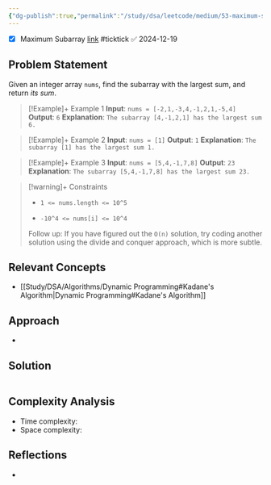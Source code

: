 ```yaml
---
{"dg-publish":true,"permalink":"/study/dsa/leetcode/medium/53-maximum-subarray/","tags":["leetcode/array","leetcode/divide-and-conquer","leetcode/dynamic-programming","programming/practice"]}
---
```



- [x] Maximum Subarray  [link](https://ticktick.com/webapp/#p/674f4562ebbe1a00000002b9/tasks/675075c07c6cbc102068019d) #ticktick   ✅ 2024-12-19

## Problem Statement
Given an integer array `nums`, find the <span data-keyword="subarray-nonempty">subarray</span> with the largest sum, and return *its sum*.

 

>[!Example]+ Example 1
>**Input**: `nums = [-2,1,-3,4,-1,2,1,-5,4]`
>**Output**: `6`
>**Explanation**: `The subarray [4,-1,2,1] has the largest sum 6.
>`

>[!Example]+ Example 2
>**Input**: `nums = [1]`
>**Output**: `1`
>**Explanation**: `The subarray [1] has the largest sum 1.
>`

>[!Example]+ Example 3
>**Input**: `nums = [5,4,-1,7,8]`
>**Output**: `23`
>**Explanation**: `The subarray [5,4,-1,7,8] has the largest sum 23.
>`

>[!warning]+ Constraints
>- `1 <= nums.length <= 10^5`
>
>- `-10^4 <= nums[i] <= 10^4`
>
>
>
>
>
>
>
>
>Follow up: If you have figured out the `O(n)` solution, try coding another solution using the divide and conquer approach, which is more subtle.

## Relevant Concepts
- [[Study/DSA/Algorithms/Dynamic Programming#Kadane's Algorithm\|Dynamic Programming#Kadane's Algorithm]]

## Approach
- 
## Solution
```Java

```

## Complexity Analysis
- Time complexity: 
- Space complexity: 

## Reflections
- 